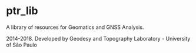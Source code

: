 # ptr_lib
A library of resources for Geomatics and GNSS Analysis. 

2014-2018. Developed by Geodesy and Topography Laboratory - University of São Paulo 
